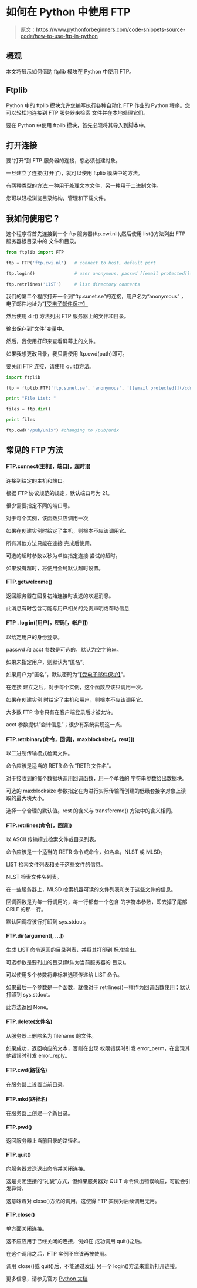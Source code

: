 # 如何在 Python 中使用 FTP

> 原文：<https://www.pythonforbeginners.com/code-snippets-source-code/how-to-use-ftp-in-python>

## 概观

本文将展示如何借助
ftplib 模块在 Python 中使用 FTP。

## Ftplib

Python 中的 ftplib 模块允许您编写执行各种自动化 FTP 作业的 Python 程序。您可以轻松地连接到 FTP 服务器来检索
文件并在本地处理它们。

要在 Python 中使用 ftplib 模块，首先必须将其导入到脚本中。

## 打开连接

要“打开”到 FTP 服务器的连接，您必须创建对象。

一旦建立了连接(打开了)，就可以使用 ftplib
模块中的方法。

有两种类型的方法:一种用于处理文本文件，另一种用于二进制文件。

您可以轻松浏览目录结构，管理和下载文件。

## 我如何使用它？

这个程序将首先连接到一个 ftp 服务器(ftp.cwi.nl ),然后使用 list()方法列出 FTP 服务器根目录中的
文件和目录。

```py
from ftplib import FTP

ftp = FTP('ftp.cwi.nl')   # connect to host, default port

ftp.login()               # user anonymous, passwd [[email protected]](/cdn-cgi/l/email-protection)

ftp.retrlines('LIST')     # list directory contents 
```

我们的第二个程序打开一个到“ftp.sunet.se”的连接，用户名为“anonymous”
，电子邮件地址为“[【受电子邮件保护】](/cdn-cgi/l/email-protection)

然后使用 dir()
方法列出 FTP 服务器上的文件和目录。

输出保存到“文件”变量中。

然后，我使用打印来查看屏幕上的文件。

如果我想更改目录，我只需使用 ftp.cwd(path)即可。

要关闭 FTP 连接，请使用 quit()方法。

```py
import ftplib

ftp = ftplib.FTP('ftp.sunet.se', 'anonymous', '[[email protected]](/cdn-cgi/l/email-protection)')

print "File List: "

files = ftp.dir()

print files

ftp.cwd("/pub/unix") #changing to /pub/unix 
```

## 常见的 FTP 方法

#### FTP.connect(主机[，端口[，超时]])

连接到给定的主机和端口。

根据 FTP 协议规范的规定，默认端口号为 21。

很少需要指定不同的端口号。

对于每个实例，该函数只应调用一次

如果在创建实例时给定了主机，则根本不应该调用它。

所有其他方法只能在连接
完成后使用。

可选的超时参数以秒为单位指定连接
尝试的超时。

如果没有超时，将使用全局默认超时设置。

#### FTP.getwelcome()

返回服务器在回复初始连接时发送的欢迎消息。

此消息有时包含可能与用户相关的免责声明或帮助信息

#### FTP . log in([用户[，密码[，帐户]])

以给定用户的身份登录。

passwd 和 acct 参数是可选的，默认为空字符串。

如果未指定用户，则默认为“匿名”。

如果用户为“匿名”，默认密码为“[【受电子邮件保护】](/cdn-cgi/l/email-protection)”。

在连接
建立之后，对于每个实例，这个函数应该只调用一次。

如果在创建实例
时给定了主机和用户，则根本不应该调用它。

大多数 FTP 命令只有在客户端登录后才被允许。

acct 参数提供“会计信息”；很少有系统实现这一点。

#### FTP.retrbinary(命令，回调[，maxblocksize[，rest]])

以二进制传输模式检索文件。

命令应该是适当的 RETR 命令:“RETR 文件名”。

对于接收到的每个数据块调用回调函数，用一个单独的
字符串参数给出数据块。

可选的 maxblocksize 参数指定在为进行实际传输而创建的低级套接字对象上读取的最大块大小。

选择一个合理的默认值。rest 的含义与 transfercmd()
方法中的含义相同。

#### FTP.retrlines(命令[，回调])

以 ASCII 传输模式检索文件或目录列表。

命令应该是一个适当的 RETR 命令或命令，如名单，NLST 或
MLSD。

LIST 检索文件列表和关于这些文件的信息。

NLST 检索文件名列表。

在一些服务器上，MLSD 检索机器可读的文件列表和关于这些文件的信息。

回调函数是为每一行调用的，每一行都有一个包含
的字符串参数，即去掉了尾部 CRLF 的那一行。

默认回调将该行打印到 sys.stdout。

#### FTP.dir(argument[, …])

生成 LIST 命令返回的目录列表，并将其打印到
标准输出。

可选参数是要列出的目录(默认为当前服务器的
目录)。

可以使用多个参数将非标准选项传递给 LIST 命令。

如果最后一个参数是一个函数，就像对于
retrlines()一样作为回调函数使用；默认打印到 sys.stdout。

此方法返回 None。

#### FTP.delete(文件名)

从服务器上删除名为 filename 的文件。

如果成功，返回响应的文本，否则在出现
权限错误时引发 error_perm，在出现其他错误时引发 error_reply。

#### FTP.cwd(路径名)

在服务器上设置当前目录。

#### FTP.mkd(路径名)

在服务器上创建一个新目录。

#### FTP.pwd()

返回服务器上当前目录的路径名。

#### FTP.quit()

向服务器发送退出命令并关闭连接。

这是关闭连接的“礼貌”方式，但如果服务器对 QUIT 命令做出错误响应，可能会引发异常。

这意味着对 close()方法的调用，这使得 FTP 实例对后续调用无用。

#### FTP.close()

单方面关闭连接。

这不应应用于已经关闭的连接，例如在
成功调用 quit()之后。

在这个调用之后，FTP 实例不应该再被使用。

调用 close()或 quit()后，不能通过发出
另一个 login()方法来重新打开连接。

更多信息，请参见官方 [Python 文档](https://docs.python.org/2/library/ftplib.html "pythondocs")